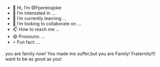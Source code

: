 - 👋 Hi, I’m @Fpereirajoke
- 👀 I’m interested in ...
- 🌱 I’m currently learning ...
- 💞️ I’m looking to collaborate on ...
- 📫 How to reach me ...
- 😄 Pronouns: ...
- ⚡ Fun fact: ...

<!---
Fpereirajoke/Fpereirajoke is a ✨ special ✨ repository because its `README.md` (this file) appears on your GitHub profile.
You can click the Preview link to take a look at your changes.
--->
you are family now! You made  me suffer,but you are Family! 
Fraternity!!I want to be as good as you!

